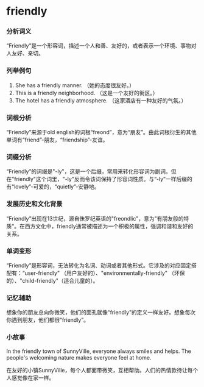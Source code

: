 # friendly

### 分析词义

  

“Friendly”是一个形容词，描述一个人和善、友好的，或者表示一个环境、事物对人友好、亲切。

  

### 列举例句

  

1.  She has a friendly manner. （她的态度很友好。）
2.  This is a friendly neighborhood. （这是一个友好的街区。）
3.  The hotel has a friendly atmosphere. （这家酒店有一种友好的气氛。）

  

### 词根分析

  

“Friendly”来源于old english的词根“freond”，意为“朋友”。由此词根衍生的其他单词有“friend”-朋友，“friendship”-友谊。

  

### 词缀分析

  

“Friendly”的词缀是"-ly"，这是一个后缀，常用来转化形容词为副词。但在"friendly"这个词里，"-ly"反而令该词保持了形容词性质。与“-ly”一样后缀的有“lovely”-可爱的，“quietly”-安静地。

  

### 发展历史和文化背景

  

“Friendly”出现在13世纪，源自侏罗纪英语的"freondlic"，意为"有朋友般的特质"。在西方文化中，friendly通常被描述为一个积极的属性，强调和谐和友好的关系。

  

### 单词变形

  

“Friendly”是形容词，无法转化为名词、动词或者其他形式。它涉及的对应固定搭配有：“user-friendly” （用户友好的）、"environmentally-friendly" （环保的）、"child-friendly"（适合儿童的）。

  

### 记忆辅助

  

想象你的朋友总向你微笑，他们的面孔就像“friendly”的定义一样友好。想象每次你遇到朋友，他们都很“friendly”。

  

### 小故事

  

In the friendly town of SunnyVille, everyone always smiles and helps. The people's welcoming nature makes everyone feel at home.

  

在友好的小镇SunnyVille，每个人都面带微笑，互相帮助。人们的热情款待让每个人感觉像在家一样。
